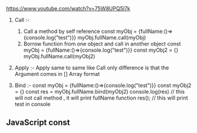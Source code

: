https://www.youtube.com/watch?v=75W8UPQ5l7k

1. Call :-
    1. Call a method by self reference 
        const myObj = {fullName:()=>{console.log("test")}}
        myObj.fullName.call(myObj)
    2. Borrow function from one object and call in another object 
        const myObj = {fullName:()=>{console.log("test")}}
        const myObj2 = {}
        myObj.fullName.call(myObj2)


2. Apply :-
    Apply same to same like Call only difference is that the Argument comes in [] Array format 

3. Bind :-
    const myObj = {fullName:()=>{console.log("test")}}
    const myObj2 = {}
    const res = myObj.fullName.bind(myObj2) 
    console.log(res) // this will not call method , it will print fullName function 
    res(); // this will print test in console 
<!DOCTYPE html>
<html>
<body>

<h2>JavaScript const</h2>

<p id="demo"></p>

<script>
//call , apply bind
const myobject = {
	name:"kamaini",
    surname: "parmar",
    //...args Apply Method :- rest operater for getting so many argument as array 
    fullname : function (...args){
    	console.log(this.name,this.surname,args)
    }
}
//*****normal call 
//myobject.fullname(990)

//*****self reference 
//myobject.fullname.call(myobject,990)

//*****Reuse Method by another Object OR Borrowing function from one object and use in another object 
const myNewobject = {
	name:"Sunny",
    surname: "Parmar",
    
}
//myobject.fullname.call(myNewobject,789)

// call , bind , borrowing 

//*****Apply Method {its same like call only difference is that , pass so many argument in Array} 
//myobject.fullname.apply(myNewobject,[789,"indore","MP"])
</script>

</body>
</html>
